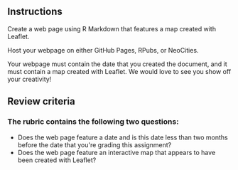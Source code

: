 ## Instructions

Create a web page using R Markdown that features a map created with Leaflet.

Host your webpage on either GitHub Pages, RPubs, or NeoCities.

Your webpage must contain the date that you created the document, and it must contain a map created with Leaflet. We would love to see you show off your creativity!
## Review criteria
### The rubric contains the following two questions:
* Does the web page feature a date and is this date less than two months before the date that you're grading this assignment?
* Does the web page feature an interactive map that appears to have been created with Leaflet?

